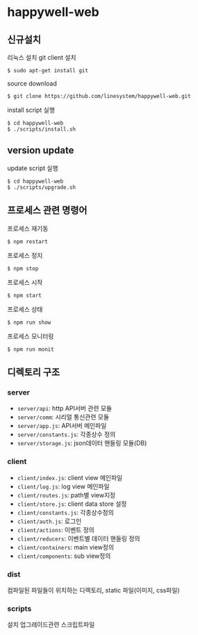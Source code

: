 # happywell-web

## 신규설치
리눅스 설치
git client 설치
```
$ sudo apt-get install git
```
source download
```
$ git clone https://github.com/linesystem/happywell-web.git
```
install script 실행
```
$ cd happywell-web
$ ./scripts/install.sh
```

## version update
update script 실행
```
$ cd happywell-web
$ ./scripts/upgrade.sh
```

## 프로세스 관련 명령어
프로세스 재기동
```
$ npm restart
```
프로세스 정지
```
$ npm stop
```
프로세스 시작
```
$ npm start
```
프로세스 상태
```
$ npm run show
```
프로세스 모니터링
```
$ npm run monit
```

## 디렉토리 구조
### server
- `server/api`: http API서버 관련 모듈
- `server/comm`: 시리얼 통신관련 모듈
- `server/app.js`: API서버 메인파일
- `server/constants.js`: 각종상수 정의
- `server/storage.js`: json데이터 핸들링 모듈(DB)

### client
- `client/index.js`: client view 메인파일 
- `client/log.js`: log view 메인파일 
- `client/routes.js`: path별 view지정
- `client/store.js`: client data store 설정
- `client/constants.js`: 각종상수정의
- `client/auth.js`: 로그인
- `client/actions`: 이벤트 정의
- `client/reducers`: 이벤트별 데이터 핸들링 정의
- `client/containers`: main view정의
- `client/components`: sub view정의

### dist
컴파일된 파일들이 위치하는 디렉토리, static 파일(이미지, css파일)

### scripts
설치 업그레이드관련 스크립트파일
